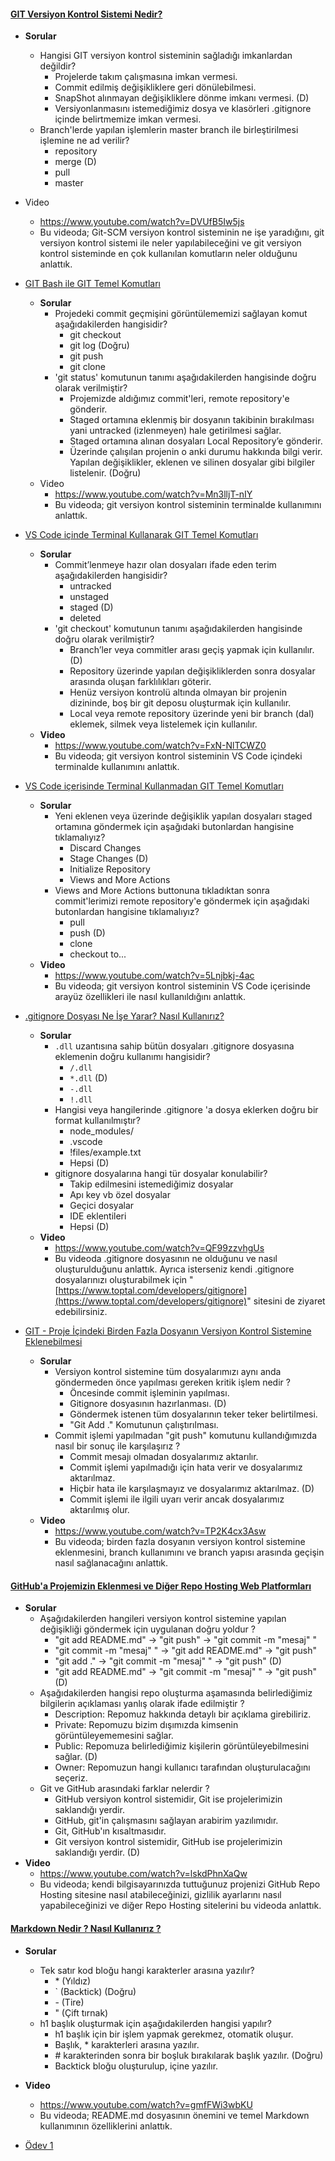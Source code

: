 #### [GIT Versiyon Kontrol Sistemi Nedir?](git-versiyon-kontrol-sistemi-nedir/)

- **Sorular**
  - Hangisi GIT versiyon kontrol sisteminin sağladığı imkanlardan değildir?
    - Projelerde takım çalışmasına imkan vermesi.
    - Commit edilmiş değişikliklere geri dönülebilmesi.
    - SnapShot alınmayan değişikliklere dönme imkanı vermesi. (D)
    - Versiyonlanmasını istemediğimiz dosya ve klasörleri .gitignore içinde belirtmemize imkan vermesi.
  - Branch'lerde yapılan işlemlerin master branch ile birleştirilmesi işlemine ne ad verilir?
    - repository
    - merge (D)
    - pull
    - master
- Video
  - https://www.youtube.com/watch?v=DVUfB5Iw5js
  - Bu videoda; Git-SCM versiyon kontrol sisteminin ne işe yaradığını, git versiyon kontrol sistemi ile neler yapılabileceğini ve git versiyon kontrol sisteminde en çok kullanılan komutların neler olduğunu anlattık.

-  [GIT Bash ile GIT Temel Komutları](git-bash-ile-git-temel-komutlari/)
   -  **Sorular**
      -  Projedeki commit geçmişini görüntülememizi sağlayan komut aşağıdakilerden hangisidir?
         -   git checkout
         -   git log (Doğru)
         -   git push
         -   git clone
      -  'git status' komutunun tanımı aşağıdakilerden hangisinde doğru olarak verilmiştir?
         -  Projemizde aldığımız commit'leri, remote repository'e gönderir.
         -   Staged ortamına eklenmiş bir dosyanın takibinin bırakılması yani untracked (izlenmeyen) hale getirilmesi sağlar.
         -   Staged ortamına alınan dosyaları Local Repository’e gönderir.
         -   Üzerinde çalışılan projenin o anki durumu hakkında bilgi verir. Yapılan değişiklikler, eklenen ve silinen dosyalar gibi bilgiler listelenir.  (Doğru)
   -  Video
      - https://www.youtube.com/watch?v=Mn3lljT-nIY
      - Bu videoda; git versiyon kontrol sisteminin terminalde kullanımını anlattık.

-  [VS Code içinde Terminal Kullanarak GIT Temel Komutları](vs-code-icinde-terminal-kullanarak-git-temel-komutlari/)
   -  **Sorular**
      -  Commit’lenmeye hazır olan dosyaları ifade eden terim aşağıdakilerden hangisidir?
         -  untracked
         -  unstaged
         -  staged (D)
         -  deleted
      -  'git checkout' komutunun tanımı aşağıdakilerden hangisinde doğru olarak verilmiştir?
         -  Branch’ler veya commitler arası geçiş yapmak için kullanılır. (D)
         -   Repository üzerinde yapılan değişikliklerden sonra dosyalar arasında oluşan farklılıkları göterir.
         -   Henüz versiyon kontrolü altında olmayan bir projenin dizininde, boş bir git deposu oluşturmak için kullanılır.
         -   Local veya remote repository üzerinde yeni bir branch (dal) eklemek, silmek veya listelemek için kullanılır.
   -  **Video**
      - https://www.youtube.com/watch?v=FxN-NlTCWZ0
      - Bu videoda; git versiyon kontrol sisteminin VS Code içindeki terminalde kullanımını anlattık.

-  [VS Code içerisinde Terminal Kullanmadan GIT Temel Komutları](vs-code-icerisinde-terminal-kullanmadan-git-temel-komutlari/)
   -  **Sorular**
      -  Yeni eklenen veya üzerinde değişiklik yapılan dosyaları staged ortamına göndermek için aşağıdaki butonlardan hangisine tıklamalıyız?
         -  Discard Changes
         -  Stage Changes (D)
         -  Initialize Repository
         -  Views and More Actions
      -  Views and More Actions buttonuna tıkladıktan sonra commit'lerimizi remote repository'e göndermek için aşağıdaki butonlardan hangisine tıklamalıyız?
         -  pull
         -   push (D)
         -   clone
         -   checkout to...
   -  **Video**
      - https://www.youtube.com/watch?v=5Lnjbkj-4ac
      - Bu videoda; git versiyon kontrol sisteminin VS Code içerisinde arayüz özellikleri ile nasıl kullanıldığını anlattık.

-  [.gitignore Dosyası Ne İşe Yarar? Nasıl Kullanırız?](gitignore-dosyasi-ne-i̇se-yarar-nasil-kullaniriz/)
   -  **Sorular**
      -  `.dll` uzantısına sahip bütün dosyaları .gitignore dosyasına eklemenin doğru kullanımı hangisidir?
         -  `/.dll`
         -  `*.dll` (D)
         -  `-.dll`
         -  `!.dll`
      -  Hangisi veya hangilerinde .gitignore 'a dosya eklerken doğru bir format kullanılmıştır?
         -  node_modules/
         -   .vscode
         -   !files/example.txt
         -   Hepsi (D)
      -  gitignore dosyalarına hangi tür dosyalar konulabilir?
         -  Takip edilmesini istemediğimiz dosyalar
         -   Apı key vb özel dosyalar
         -   Geçici dosyalar
         -   IDE eklentileri
         -   Hepsi (D)
   -  **Video**
      -  https://www.youtube.com/watch?v=QF99zzvhgUs
      -  Bu videoda .gitignore dosyasının ne olduğunu ve nasıl oluşturulduğunu anlattık. Ayrıca isterseniz kendi .gitignore dosyalarınızı oluşturabilmek için "[https://www.toptal.com/developers/gitignore](https://www.toptal.com/developers/gitignore)" sitesini de ziyaret edebilirsiniz.

-  [GIT - Proje İçindeki Birden Fazla Dosyanın Versiyon Kontrol Sistemine Eklenebilmesi](git-proje-i̇cindeki-birden-fazla-dosyanin-versiyon-kontrol-sistemine-eklenebilmesi/)
   -  **Sorular**
      -  Versiyon kontrol sistemine tüm dosyalarımızı aynı anda göndermeden önce yapılması gereken kritik işlem nedir ?
         -  Öncesinde commit işleminin yapılması.
         -  Gitignore dosyasının hazırlanması. (D)
         -  Göndermek istenen tüm dosyalarının teker teker belirtilmesi.
         -  "Git Add ." Komutunun çalıştırılması.
      -  Commit işlemi yapılmadan "git push" komutunu kullandığımızda nasıl bir sonuç ile karşılaşırız ?
         -  Commit mesajı olmadan dosyalarımız aktarılır.
         -  Commit işlemi yapılmadığı için hata verir ve dosyalarımız aktarılmaz.
         -  Hiçbir hata ile karşılaşmayız ve dosyalarımız aktarılmaz. (D)
         -  Commit işlemi ile ilgili uyarı verir ancak dosyalarımız aktarılmış olur.
   -  **Video**
      -  https://www.youtube.com/watch?v=TP2K4cx3Asw
      -  Bu videoda; birden fazla dosyanın versiyon kontrol sistemine eklenmesini, branch kullanımını ve branch yapısı arasında geçişin nasıl sağlanacağını anlattık. 

#### [GitHub'a Projemizin Eklenmesi ve Diğer Repo Hosting Web Platformları](githuba-projemizin-eklenmesi-ve-diger-repo-hosting-web-platformlari/)

- **Sorular**
  - Aşağıdakilerden hangileri versiyon kontrol sistemine yapılan değişikliği göndermek için uygulanan doğru yoldur ?
    - "git add README.md" -> "git push" -> "git commit -m "mesaj" "
    - "git commit -m "mesaj" " -> "git add README.md" -> "git push"
    - "git add ." -> "git commit -m "mesaj" " -> "git push" (D)
    - "git add README.md" -> "git commit -m "mesaj" " -> "git push" (D)
  - Aşağıdakilerden hangisi repo oluşturma aşamasında belirlediğimiz bilgilerin açıklaması yanlış olarak ifade edilmiştir ?
    - Description: Repomuz hakkında detaylı bir açıklama girebiliriz.
    - Private: Repomuzu bizim dışımızda kimsenin görüntüleyememesini sağlar.
    - Public: Repomuza belirlediğimiz kişilerin görüntüleyebilmesini sağlar. (D)
    - Owner: Repomuzun hangi kullanıcı tarafından oluşturulacağını seçeriz.
  - Git ve GitHub arasındaki farklar nelerdir ?
    - GitHub versiyon kontrol sistemidir, Git ise projelerimizin saklandığı yerdir.
    -  GitHub, git'in çalışmasını sağlayan arabirim yazılımıdır.
    -  Git, GitHub'ın kısaltmasıdır.
    -  Git versiyon kontrol sistemidir, GitHub ise projelerimizin saklandığı yerdir. (D)
- **Video**
  - https://www.youtube.com/watch?v=lskdPhnXaQw
  - Bu videoda; kendi bilgisayarınızda tuttuğunuz projenizi GitHub Repo Hosting sitesine nasıl atabileceğinizi, gizlilik ayarlarını nasıl yapabileceğinizi ve diğer Repo Hosting sitelerini bu videoda anlattık.

#### [Markdown Nedir ? Nasıl Kullanırız ?](markdown-nedir-nasil-kullaniriz-/)

- **Sorular**
  - Tek satır kod bloğu hangi karakterler arasına yazılır?
    - \* (Yıldız)
    - ` (Backtick) (Doğru)
    - \- (Tire)
    - " (Çift tırnak)
  - h1 başlık oluşturmak için aşağıdakilerden hangisi yapılır?
    - h1 başlık için bir işlem yapmak gerekmez, otomatik oluşur.
    - Başlık, * karakterleri arasına yazılır.
    - \# karakterinden sonra bir boşluk bırakılarak başlık yazılır. (Doğru)
    - Backtick bloğu oluşturulup, içine yazılır.
- **Video**
    - https://www.youtube.com/watch?v=gmfFWi3wbKU
    - Bu videoda; README.md dosyasının önemini ve temel Markdown kullanımının özelliklerini anlattık.

-  [Ödev 1](odev1/)